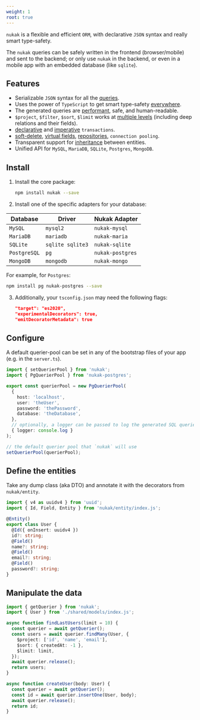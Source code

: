 ```yaml
---
weight: 1
root: true
---
```


`nukak` is a flexible and efficient `ORM`, with declarative `JSON` syntax and really smart type-safety.

The `nukak` queries can be safely written in the frontend (browser/mobile) and sent to the backend; or only use `nukak` in the backend, or even in a mobile app with an embedded database (like `sqlite`).

## Features

- Serializable `JSON` syntax for all the [queries](/docs/querying-logical-operators).
- Uses the power of `TypeScript` to get smart type-safety [everywhere](/docs/api-repository).
- The generated queries are [performant](/docs/querying-retrieve-relations), safe, and human-readable.
- `$project`, `$filter`, `$sort`, `$limit` works at [multiple levels](/docs/querying-retrieve-relations) (including deep relations and their fields).
- [declarative](/docs/transactions-declarative) and [imperative](/docs/transactions-imperative) `transactions`.
- [soft-delete](/docs/entities-soft-delete), [virtual fields](/docs/entities-virtual-fields), [repositories](/docs/api-repository), `connection pooling`.
- Transparent support for [inheritance](/docs/entities-advanced) between entities.
- Unified API for `MySQL`, `MariaDB`, `SQLite`, `Postgres`, `MongoDB`.

## Install

1. Install the core package:

   ```sh
   npm install nukak --save
   ```

2. Install one of the specific adapters for your database:

| Database     | Driver           | Nukak Adapter    |
| ------------ | ---------------- | ---------------- |
| `MySQL`      | `mysql2`         | `nukak-mysql`    |
| `MariaDB`    | `mariadb`        | `nukak-maria`    |
| `SQLite`     | `sqlite sqlite3` | `nukak-sqlite`   |
| `PostgreSQL` | `pg`             | `nukak-postgres` |
| `MongoDB`    | `mongodb`        | `nukak-mongo`    |

For example, for `Postgres`:

```sh
npm install pg nukak-postgres --save
```

3. Additionally, your `tsconfig.json` may need the following flags:

   ```json
   "target": "es2020",
   "experimentalDecorators": true,
   "emitDecoratorMetadata": true
   ```

## Configure

A default querier-pool can be set in any of the bootstrap files of your app (e.g. in the `server.ts`).

```ts
import { setQuerierPool } from 'nukak';
import { PgQuerierPool } from 'nukak-postgres';

export const querierPool = new PgQuerierPool(
  {
    host: 'localhost',
    user: 'theUser',
    password: 'thePassword',
    database: 'theDatabase',
  },
  // optionally, a logger can be passed to log the generated SQL queries
  { logger: console.log }
);

// the default querier pool that `nukak` will use
setQuerierPool(querierPool);
```

## Define the entities

Take any dump class (aka DTO) and annotate it with the decorators from `nukak/entity`.

```ts
import { v4 as uuidv4 } from 'uuid';
import { Id, Field, Entity } from 'nukak/entity/index.js';

@Entity()
export class User {
  @Id({ onInsert: uuidv4 })
  id?: string;
  @Field()
  name?: string;
  @Field()
  email?: string;
  @Field()
  password?: string;
}
```

## Manipulate the data

```ts
import { getQuerier } from 'nukak';
import { User } from './shared/models/index.js';

async function findLastUsers(limit = 10) {
  const querier = await getQuerier();
  const users = await querier.findMany(User, {
    $project: ['id', 'name', 'email'],
    $sort: { createdAt: -1 },
    $limit: limit,
  });
  await querier.release();
  return users;
}

async function createUser(body: User) {
  const querier = await getQuerier();
  const id = await querier.insertOne(User, body);
  await querier.release();
  return id;
}
```
